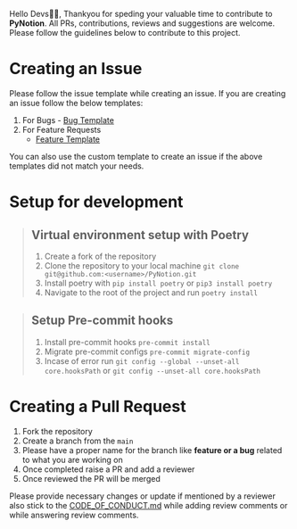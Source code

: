 Hello Devs👋🏻, Thankyou for speding your valuable time to contribute to **PyNotion**.
All PRs, contributions, reviews and suggestions are welcome.
Please follow the guidelines below to contribute to this project.

# Creating an Issue

Please follow the issue template while creating an issue.
If you are creating an issue follow the below templates:

1. For Bugs - [Bug Template](https://github.com/pythonhubdev/PyNotion/blob/main/.github/ISSUE_TEMPLATE/bug_report.md)
2. For Feature Requests
   - [Feature Template](https://github.com/pythonhubdev/PyNotion/blob/main/.github/ISSUE_TEMPLATE/feature_request.md)

You can also use the custom template to create an issue if the above templates did not match your needs.

# Setup for development
> ## Virtual environment setup with Poetry
> 1.  Create a fork of the repository
> 2. Clone the repository to your local machine 
`git clone git@github.com:<username>/PyNotion.git`
> 3. Install poetry with `pip install poetry` or `pip3 install poetry`
> 4. Navigate to the root of the project and run `poetry install`

> ## Setup Pre-commit hooks
> 1. Install pre-commit hooks `pre-commit install`
> 2. Migrate pre-commit configs `pre-commit migrate-config`
> 3. Incase of error run `git config --global --unset-all core.hooksPath` or `git config --unset-all core.hooksPath`


# Creating a Pull Request

1. Fork the repository
2. Create a branch from the `main`
3. Please have a proper name for the branch like **feature or a bug** related to what you are working on
4. Once completed raise a PR and add a reviewer
5. Once reviewed the PR will be merged

Please provide necessary changes or update if mentioned by a reviewer also stick to
the [CODE_OF_CONDUCT.md](https://github.com/pythonhubdev/PyNotion/blob/main/CODE_OF_CONDUCT.md) while adding review
comments or while answering review comments.
